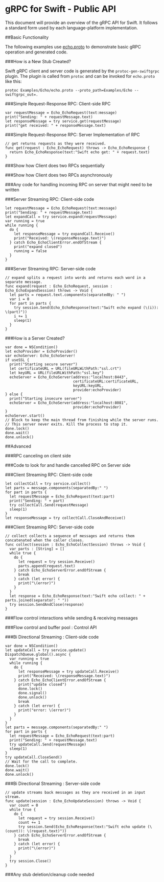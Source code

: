 # gRPC for Swift - Public API

This document will provide an overview of the gRPC API for Swift.
It follows a standard form used by each language-platform implementation.

##Basic Functionality

The following examples use [echo.proto](Examples/Echo/echo.proto) to demonstrate
basic gRPC operation and generated code.

###How is a New Stub Created?

Swift gRPC client and server code is generated by the `protoc-gen-swiftgrpc` plugin.
The plugin is called from `protoc` and can be invoked for `echo.proto` like this:

    protoc Examples/Echo/echo.proto --proto_path=Examples/Echo --swiftgrpc_out=. 

###Simple Request-Response RPC: Client-side RPC

    var requestMessage = Echo_EchoRequest(text:message)
    print("Sending: " + requestMessage.text)
    let responseMessage = try service.get(requestMessage)
    print("get received: " + responseMessage.text)

###Simple Request-Response RPC: Server Implementation of RPC

    // get returns requests as they were received.
    func get(request : Echo_EchoRequest) throws -> Echo_EchoResponse {
      return Echo_EchoResponse(text:"Swift echo get: " + request.text)
    }

###Show how Client does two RPCs sequentially 


###Show how Client does two RPCs asynchronously


###Any code for handling incoming RPC on server that might need to be written


###Server Streaming RPC: Client-side code

    let requestMessage = Echo_EchoRequest(text:message)
    print("Sending: " + requestMessage.text)
    let expandCall = try service.expand(requestMessage)
    var running = true
    while running {
      do {
        let responseMessage = try expandCall.Receive()
        print("Received: \(responseMessage.text)")
      } catch Echo_EchoClientError.endOfStream {
        print("expand closed")
        running = false
      }
    }

###Server Streaming RPC: Server-side code

    // expand splits a request into words and returns each word in a separate message.
    func expand(request : Echo_EchoRequest, session : Echo_EchoExpandSession) throws -> Void {
      let parts = request.text.components(separatedBy: " ")
      var i = 0
      for part in parts {
        try session.Send(Echo_EchoResponse(text:"Swift echo expand (\(i)): \(part)"))
        i += 1
        sleep(1)
      }
    }

###How is a Server Created?

    var done = NSCondition()
    let echoProvider = EchoProvider()
    var echoServer: Echo_EchoServer!
    if useSSL {
      print("Starting secure server")
      let certificateURL = URL(fileURLWithPath:"ssl.crt")
      let keyURL = URL(fileURLWithPath:"ssl.key")
      echoServer = Echo_EchoServer(address:"localhost:8443",
                                   certificateURL:certificateURL,
                                   keyURL:keyURL,
                                   provider:echoProvider)
    } else {
      print("Starting insecure server")
      echoServer = Echo_EchoServer(address:"localhost:8081",
                                   provider:echoProvider)
    }
    echoServer.start()
    // Block to keep the main thread from finishing while the server runs.
    // This server never exits. Kill the process to stop it.
    done.lock()
    done.wait()
    done.unlock()
  
##Advanced

###RPC canceling on client side

###Code to look for and handle cancelled RPC on Server side

###Client Streaming RPC: Client-side code

    let collectCall = try service.collect()
    let parts = message.components(separatedBy:" ")
    for part in parts {
      let requestMessage = Echo_EchoRequest(text:part)
      print("Sending: " + part)
      try collectCall.Send(requestMessage)
      sleep(1)
    }
    let responseMessage = try collectCall.CloseAndReceive()

###Client Streaming RPC: Server-side code

    // collect collects a sequence of messages and returns them concatenated when the caller closes.
    func collect(session : Echo_EchoCollectSession) throws -> Void {
      var parts : [String] = []
      while true {
        do {
          let request = try session.Receive()
          parts.append(request.text)
        } catch Echo_EchoServerError.endOfStream {
          break
        } catch (let error) {
          print("\(error)")
        }
      }
      let response = Echo_EchoResponse(text:"Swift echo collect: " + parts.joined(separator: " "))
      try session.SendAndClose(response)
    }

###Flow control interactions while sending & receiving messages

###Flow control and buffer pool : Control API

###Bi Directional Streaming : Client-side code

    var done = NSCondition()
    let updateCall = try service.update()
    DispatchQueue.global().async {
      var running = true
      while running {
        do {
          let responseMessage = try updateCall.Receive()
          print("Received: \(responseMessage.text)")
        } catch Echo_EchoClientError.endOfStream {
          print("update closed")
          done.lock()
          done.signal()
          done.unlock()
          break
        } catch (let error) {
          print("error: \(error)")
        }
      }
    }
    let parts = message.components(separatedBy:" ")
    for part in parts {
      let requestMessage = Echo_EchoRequest(text:part)
      print("Sending: " + requestMessage.text)
      try updateCall.Send(requestMessage)
      sleep(1)
    }
    try updateCall.CloseSend()
    // Wait for the call to complete.
    done.lock()
    done.wait()
    done.unlock()

###Bi Directional Streaming : Server-side code

    // update streams back messages as they are received in an input stream.
    func update(session : Echo_EchoUpdateSession) throws -> Void {
      var count = 0
      while true {
        do {
          let request = try session.Receive()
          count += 1
          try session.Send(Echo_EchoResponse(text:"Swift echo update (\(count)): \(request.text)"))
        } catch Echo_EchoServerError.endOfStream {
          break
        } catch (let error) {
          print("\(error)")
        }
      }
      try session.Close()
    }
  
###Any stub deletion/cleanup code needed
